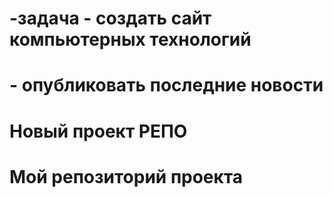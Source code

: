 # -задача - создать сайт компьютерных технологий
# -  опубликовать последние новости 
<h1> Новый  проект РЕПО<h1>
Мой репозиторий проекта
